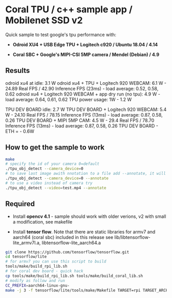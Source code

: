 # Coral TPU / c++ sample app / Mobilenet SSD v2

Quick sample to test google's tpu performance with:

* **Odroid XU4 + USB Edge TPU + Logitech c920 / Ubuntu 18.04 / 4.14**

* **Coral SBC + Google's MIPI-CSI 5MP camera / Mendel (Debian) / 4.9**

## Results 

odroid xu4 at idle: 3.1 W
odroid xu4 + TPU + Logitech 920 WEBCAM: 6.1 W - 24.89 Real FPS / 42.90 Inference FPS (23ms) -  load average: 0.52, 0.58, 0.62
odroid xu4 + Logitech 920 WEBCAM + app dry run (no tpu): 4.9 W - load average: 0.64, 0.61, 0.62
TPU power usage: 1W - 1.2 W 

TPU DEV BOARD idle: 2.7 W
TPU DEV BOARD + Logitech 920 WEBCAM: 5.4 W - 24.10 Real FPS / 78.15 Inference FPS (13ms) - load average: 0.87, 0.58, 0.26
TPU DEV BOARD + MIPI 5MP CAM: 4.5 W - 29.4 Real FPS / 78.70 Inference FPS (13ms) - load average: 0.87, 0.58, 0.26
TPU DEV BOARD - ETH = - 0.6W

## How to get the sample to work 

```sh
make
# specify the id of your camera 0=default
./tpu_obj_detect --camera_device=0 
# to save last image awith nnotation to a file add --annotate, it will save obj_detect_note.jpg in current path
./tpu_obj_detect --camera_device=0 --annotate
# to use a video instead of camera try
./tpu_obj_detect --video=test.mp4 --annotate
```

## Required

* Install **opencv 4.1** - sample should work with older verions, v2 with small a modification, see makefile

* Install **tensor flow**. Note that there are static libraries for armv7 and aarch64 (coral sbc) included in this release see lib/libtensorflow-lite_armv7l.a, libtensorflow-lite_aarch64.a

```sh
git clone https://github.com/tensorflow/tensorflow.git
cd tensorflow/lite
# for armv7 you can use this script to build
tools/make/build_rpi_lib.sh
# for coral dev board - quick hack
cp tools/make/build_rpi_lib.sh tools/make/build_coral_lib.sh
# modify as follow and run
CC_PREFIX=aarch64-linux-gnu- 
make -j 3 -f tensorflow/lite/tools/make/Makefile TARGET=rpi TARGET_ARCH=cortex-a57
```

